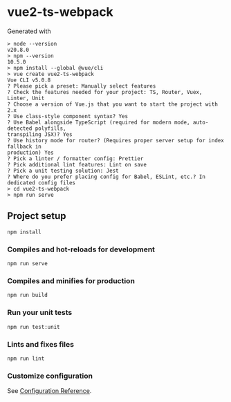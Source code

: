 # vue2-ts-webpack

Generated with

```
> node --version
v20.8.0
> npm --version
10.5.0
> npm install --global @vue/cli
> vue create vue2-ts-webpack
Vue CLI v5.0.8
? Please pick a preset: Manually select features
? Check the features needed for your project: TS, Router, Vuex, Linter, Unit
? Choose a version of Vue.js that you want to start the project with 2.x
? Use class-style component syntax? Yes
? Use Babel alongside TypeScript (required for modern mode, auto-detected polyfills,
transpiling JSX)? Yes
? Use history mode for router? (Requires proper server setup for index fallback in
production) Yes
? Pick a linter / formatter config: Prettier
? Pick additional lint features: Lint on save
? Pick a unit testing solution: Jest
? Where do you prefer placing config for Babel, ESLint, etc.? In dedicated config files
> cd vue2-ts-webpack
> npm run serve
```

## Project setup
```
npm install
```

### Compiles and hot-reloads for development
```
npm run serve
```

### Compiles and minifies for production
```
npm run build
```

### Run your unit tests
```
npm run test:unit
```

### Lints and fixes files
```
npm run lint
```

### Customize configuration
See [Configuration Reference](https://cli.vuejs.org/config/).
